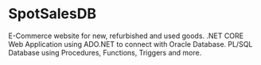 # SpotSalesDB
E-Commerce website for new, refurbished and used goods. .NET CORE Web Application using ADO.NET to connect with Oracle Database. PL/SQL Database using Procedures, Functions, Triggers and more.

